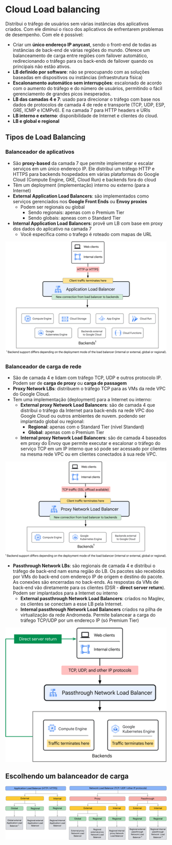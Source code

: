 # Cloud Load balancing

Distribui o tráfego de usuários sem várias instâncias dos aplicativos criados. Com ele diminui o risco dos aplicativos de enfrentarem problemas de desempenho. Com ele é possível:

- Criar um **único endereço IP anycast**, sendo o front-end de todas as instâncias de back-end de várias regiões do mundo. Oferece um balanceamento de carga entre regiões com failover automático, redirecionando o tráfego para os back-ends de failover quando os principais não estão ativos.
- **LB definido por software**: não se preocupando com as soluções baseadas em dispositivos ou instâncias (infraestrutura física)
- **Escalonamento automático sem interrupções**: escalonado de acordo com o aumento do tráfego e do número de usuários, permitindo o fácil gerenciamento de grandes picos inesperados.
- **LB das camadas 4 e 7**: usado para direcionar o tráfego com base nos dados de protocolos de camada  4 de rede e transporte (TCP, UDP, ESP, GRE, ICMP e ICMPv6). E na camada 7 para HTTP headers e URIs
- **LB interno e externo**: disponibilidade de Internet e clientes do cloud.
- **LB e global e regional**

## Tipos de Load Balancing

### Balanceador de aplicativos

- São **proxy-based** da camada 7 que permite implementar e escalar serviços em um único endereço IP. Ele distribui um tráfego HTTP e HTTPS para backends hospedados em várias plataformas do Google Cloud (Compute Engine, GKE, Cloud Run) e backends fora do cloud
- Têm um deployment (implementação) interno ou externo (para a Internet)
- **External Application Load Balancers**: são implementados como serviços gerenciados nos **Google Front Ends** ou **Envoy proxies**
  - Podem ser regionais ou global
    - Sendo regionais: apenas com o Premium Tier
    - Sendo globais: apneas com o Standard Tier
- **Internal Application Load Balancers**: provê um LB com base em proxy dos dados do aplicativo na camada 7
  - Você especifica como o trafego é roteado com mapas de URL

![load balancer de aplicativos](./assets/application-load-balancer.svg)

### Balanceador de carga de rede

- São de camada 4 e lidam com tráfego TCP, UDP e outros protocolo IP. Podem ser de **carga de proxy** ou **carga de passagem**
- **Proxy Network LBs**: distribuem o tráfego TCP para as VMs da rede VPC do Google Cloud.
- Tem uma implementação (deployment) para a Internet ou interno:
  - **External proxy Network Load Balancers**: são de camada 4 que distribui o tráfego da Internet para back-ends na rede VPC doo Google Cloud ou outros ambientes de nuvem. podendo ser implantado global ou regional:
    - **Regional**: apenas com o Standard Tier (nível Standard)
    - **Global**: apenas com o Premium Tier
  - **Internal proxy Network Load Balancers**: são de camada 4 baseados em proxy do Envoy que permite executar e escalonar o tráfego do serviço TCP em um IP interno que só pode ser acessado por clientes na mesma rede VPC ou em clientes conectados à sua rede VPC.

![proxy network load balancer](assets/proxy-network-load-balancer.svg)

- **Passthrough Network LBs**: são regionais de camada 4 e distribui o tráfego de back-end nam esma região do LB. Os pacotes são recebidos por VMs do back-end com endereço IP de origem e destino do pacote. As conexões são encerradas no back-ends. As respostas da VMs de back-end vão diretamente para os clientes (DSR - **direct server return**). Podem ser implantados para a Internet ou interno
  - **External passthrough Network Load Balancers**: criados no Maglev, os clientes se conectam a esse LB pela Internet.
  - **Internal passthrough Network Load Balancers** criados na pilha de virtualização da rede Andromeda. Permite balancear a carga do tráfego TCP/UDP por um endereço IP (só Premium Tier)

![passthrough network load balancer](assets/passthrough-network-load-balancer.svg)

## Escolhendo um balanceador de carga

![lb product tree](./assets/lb-product-tree.svg)
